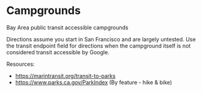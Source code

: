 # Campgrounds
Bay Area public transit accessible campgrounds

Directions assume you start in San Francisco and are largely untested. Use the transit endpoint field for directions when the campground itself is not considered transit accessible by Google. 

Resources:
- https://marintransit.org/transit-to-parks
- https://www.parks.ca.gov/ParkIndex (By feature - hike & bike)
